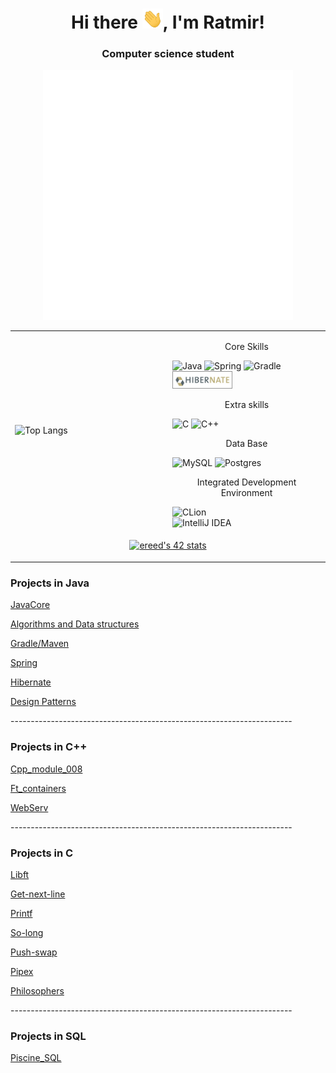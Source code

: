 <h1 align="center">Hi there <img src="https://github.com/RatmirW/RatmirW/blob/main/images/welcome.gif" height="32"/>, I'm Ratmir!</h1>
<h3 align="center">Computer science student</h3>

<div align="center">
    <img src="Example.svg" width="400" height="400" alt="css-in-readme">
</div>


<table width="100%" border="0" cellspacing="0" cellpadding="4">
 <tr>
  <td width="50%">
    <img src="https://github-readme-stats.vercel.app/api/top-langs/?username=RatmirW&theme=radical" alt="Top Langs" />
    <!--<img src="https://github-readme-stats.vercel.app/api/top-langs/?username=RatmirW&layout=compact&theme=radical" alt="Top Langs" />-->
  </td>
  <td width="50%">
    <p style="text-align:center">Core Skills</p>
    <img src="https://img.shields.io/badge/java-%23ED8B00.svg?style=for-the-badge&logo=java&logoColor=white" alt="Java" />
    <img src="https://img.shields.io/badge/spring-%236DB33F.svg?style=for-the-badge&logo=spring&logoColor=white" alt="Spring" />
    <img src="https://img.shields.io/badge/Gradle-02303A.svg?style=for-the-badge&logo=Gradle&logoColor=white" alt="Gradle" />
    <img src="https://github.com/RatmirW/RatmirW/blob/main/images/hibernate.png" alt="Hibernate" height="28"/>
    <p></p>
    <p style="text-align:center">Extra skills</p>
    <img src="https://img.shields.io/badge/c-%2300599C.svg?style=for-the-badge&logo=c&logoColor=white" alt="C" />
    <img src="https://img.shields.io/badge/c++-%2300599C.svg?style=for-the-badge&logo=c%2B%2B&logoColor=white" alt="C++" /><br>
    <p></p>
    <p style="text-align:center">Data Base</p>
    <img src="https://img.shields.io/badge/mysql-%2300f.svg?style=for-the-badge&logo=mysql&logoColor=white" alt="MySQL" />
    <img src="https://img.shields.io/badge/postgres-%23316192.svg?style=for-the-badge&logo=postgresql&logoColor=white" alt="Postgres" /><br>
     <p></p>
    <p style="text-align:center">Integrated Development Environment</p>
    <img src="https://img.shields.io/badge/CLion-black?style=for-the-badge&logo=clion&logoColor=white" alt="CLion" /><br>
    <img src="https://img.shields.io/badge/IntelliJIDEA-000000.svg?style=for-the-badge&logo=intellij-idea&logoColor=white" alt="IntelliJ IDEA" /><br>
  </td>
 </tr>
 <tr>
  <td colspan="2">
   <p align="center"><a href="https://github.com/JaeSeoKim/badge42"><img src="https://badge42.vercel.app/api/v2/cl4s0df2i008309mo043wwk3p/stats?cursusId=21&coalitionId=102" alt="ereed's 42 stats" /></a></p>
  </td>
 </tr>
</table>
<p></p>
<p></p>
<h3>Projects in Java</h3>
 <p><a href="https://github.com/RatmirW/JavaCore">JavaCore</a></p>
 <p><a href="https://github.com/RatmirW/Algorithms-and-Data-structures">Algorithms and Data structures</a></p>
 <p><a href="https://github.com/RatmirW/Gradle-Maven">Gradle/Maven</a></p>
 <p><a href="https://github.com/RatmirW/Spring">Spring</a></p>
 <p><a href="https://github.com/RatmirW/Hibernate">Hibernate</a></p>
 <p><a href="https://github.com/RatmirW/Design-Patterns">Design Patterns</a></p>
 <p>----------------------------------------------------------------------</p>
 <p></p>
<h3>Projects in C++</h3>
 <p><a href="https://github.com/RatmirW/cpp-module_008">Cpp_module_008</a></p>
 <p><a href="https://github.com/RatmirW/Ft_containers">Ft_containers</a></p>
 <p><a href="https://github.com/RatmirW/WebServ">WebServ</a></p>
 <p>----------------------------------------------------------------------</p>
 <p></p>
<h3>Projects in C</h3>
  <p><a href="https://github.com/RatmirW/libft">Libft</a></p>
  <p><a href="https://github.com/RatmirW/get-next-line">Get-next-line</a></p>
  <p><a href="https://github.com/RatmirW/printf">Printf</a></p>
  <p><a href="https://github.com/RatmirW/so_long">So-long</a></p>
  <p><a href="https://github.com/RatmirW/push_swap">Push-swap</a></p>
  <p><a href="https://github.com/RatmirW/pipex">Pipex</a></p>
  <p><a href="https://github.com/RatmirW/philosophers">Philosophers</a></p>
  <p>----------------------------------------------------------------------</p>
  <p></p>
<h3>Projects in SQL</h3>
 <p><a href="https://github.com/RatmirW/Piscine_SQL">Piscine_SQL</a></p>
 
<!--![Top Langs](https://github-readme-stats.vercel.app/api/top-langs/?username=RatmirW&layout=&card_width=495&theme=radical)<br>-->
<!--![![Top Langs](https://github-readme-stats.vercel.app/api/top-langs/?username=RatmirW&theme=radical)](https://github.com/RatmirW/github-readme-stats)-->
<!--!![](https://github-profile-summary-cards.vercel.app/api/cards/repos-per-language?username=RatmirW&theme=radical)-->
<!--
**RatmirW/RatmirW** is a ✨ _special_ ✨ repository because its `README.md` (this file) appears on your GitHub profile.

Here are some ideas to get you started:

- 🔭 I’m currently working on ...
- 🌱 I’m currently learning ...
- 👯 I’m looking to collaborate on ...
- 🤔 I’m looking for help with ...
- 💬 Ask me about ...
- 📫 How to reach me: ...
- 😄 Pronouns: ...
- ⚡ Fun fact: ...
-->
